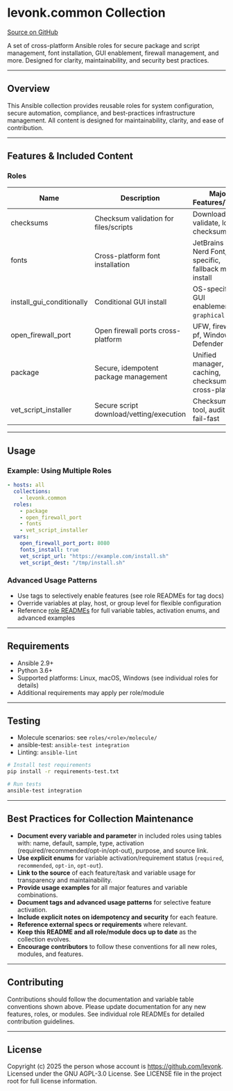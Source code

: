 # levonk.common Collection

[Source on GitHub](https://github.com/levonk/levonk-ansible-galaxy/tree/main/levonk/common)

A set of cross-platform Ansible roles for secure package and script management, font installation, GUI enablement, firewall management, and more. Designed for clarity, maintainability, and security best practices.

---

## Overview

This Ansible collection provides reusable roles for system configuration, secure automation, compliance, and best-practices infrastructure management. All content is designed for maintainability, clarity, and ease of contribution.

---

## Features & Included Content

### Roles

| Name                    | Description                                  | Major Features/Tasks                                              | Docs |
|-------------------------|----------------------------------------------|-------------------------------------------------------------------|------|
| checksums               | Checksum validation for files/scripts        | Download, validate, log checksums                                 | [README](roles/checksums/README.md) |
| fonts                   | Cross-platform font installation             | JetBrains Mono Nerd Font, OS-specific, fallback manual install    | [README](roles/fonts/README.md) |
| install_gui_conditionally | Conditional GUI install                    | OS-specific GUI enablement, `graphical` tag                       | [README](roles/install_gui_conditionally/README.md) |
| open_firewall_port      | Open firewall ports cross-platform           | UFW, firewalld, pf, Windows Defender                              | [README](roles/open_firewall_port/README.md) |
| package                 | Secure, idempotent package management        | Unified manager, caching, checksum, cross-platform                | [README](roles/package/README.md) |
| vet_script_installer    | Secure script download/vetting/execution     | Checksum, vet tool, audit log, fail-fast                          | [README](roles/vet_script_installer/README.md) |

---

## Usage

### Example: Using Multiple Roles

```yaml
- hosts: all
  collections:
    - levonk.common
  roles:
    - package
    - open_firewall_port
    - fonts
    - vet_script_installer
  vars:
    open_firewall_port_port: 8080
    fonts_install: true
    vet_script_url: "https://example.com/install.sh"
    vet_script_dest: "/tmp/install.sh"
```

### Advanced Usage Patterns
- Use tags to selectively enable features (see role READMEs for tag docs)
- Override variables at play, host, or group level for flexible configuration
- Reference [role READMEs](roles/) for full variable tables, activation enums, and advanced examples

---

## Requirements

- Ansible 2.9+
- Python 3.6+
- Supported platforms: Linux, macOS, Windows (see individual roles for details)
- Additional requirements may apply per role/module

---

## Testing

- Molecule scenarios: see `roles/<role>/molecule/`
- ansible-test: `ansible-test integration`
- Linting: `ansible-lint`

```bash
# Install test requirements
pip install -r requirements-test.txt

# Run tests
ansible-test integration
```

---

## Best Practices for Collection Maintenance

- **Document every variable and parameter** in included roles using tables with: name, default, sample, type, activation (required/recommended/opt-in/opt-out), purpose, and source link.
- **Use explicit enums** for variable activation/requirement status (`required`, `recommended`, `opt-in`, `opt-out`).
- **Link to the source** of each feature/task and variable usage for transparency and maintainability.
- **Provide usage examples** for all major features and variable combinations.
- **Document tags and advanced usage patterns** for selective feature activation.
- **Include explicit notes on idempotency and security** for each feature.
- **Reference external specs or requirements** where relevant.
- **Keep this README and all role/module docs up to date** as the collection evolves.
- **Encourage contributors** to follow these conventions for all new roles, modules, and features.

---

## Contributing

Contributions should follow the documentation and variable table conventions shown above. Please update documentation for any new features, roles, or modules. See individual role READMEs for detailed contribution guidelines.

---

## License

Copyright (c) 2025 the person whose account is https://github.com/levonk. Licensed under the GNU AGPL-3.0 License. See LICENSE file in the project root for full license information.
